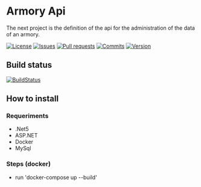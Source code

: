 # Armory Api

The next project is the definition of the api for the administration of the data of an armory.

[![License](https://img.shields.io/github/license/cantte/Armory.Api)](https://github.com/cantte/Armory.Api/blob/master/LICENSE)
[![Issues](https://img.shields.io/github/issues/cantte/Armory.Api)](https://github.com/cantte/Armory.Api/issues)
[![Pull requests](https://img.shields.io/github/issues-pr/cantte/Armory.Api)](https://github.com/cantte/Armory.Api/pulls)
[![Commits](https://img.shields.io/github/commit-activity/m/cantte/Armory.Api)](https://github.com/cantte/Armory.Api/commits)
[![Version](https://img.shields.io/github/v/tag/cantte/Armory.Api)](https://github.com/cantte/Armory.Api/releases)

## Build status
[![BuildStatus](https://img.shields.io/github/workflow/status/cantte/Armory.Api/.NET)](https://github.com/cantte/Armory.Api/actions/workflows/dotnet.yml)

## How to install

### Requeriments
- .Net5
- ASP.NET
- Docker
- MySql

### Steps (docker)
- run 'docker-compose up --build'
